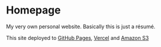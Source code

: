 # Homepage

My very own personal website. Basically this is just a résumé.

This site deployed to [GitHub Pages](https://maxshaptala.github.io/homepage), [Vercel](https://homepage-wine.now.sh) and [Amazon S3](http://mshaptala-homepage-bsa20-staging.s3-website.us-east-2.amazonaws.com/)